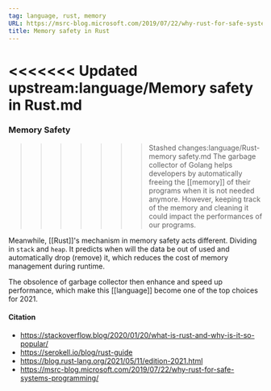 ```yaml
---
tag: language, rust, memory
URL: https://msrc-blog.microsoft.com/2019/07/22/why-rust-for-safe-systems-programming/
title: Memory safety in Rust
---
```


<<<<<<< Updated upstream:language/Memory safety in Rust.md
=======

### Memory Safety

>>>>>>> Stashed changes:language/Rust-memory safety.md
The garbage collector of Golang helps developers by automatically freeing the [[memory]] of their programs when it is not needed anymore. However, keeping track of the memory and cleaning it could impact the performances of our programs.

Meanwhile, [[Rust]]'s mechanism in memory safety acts different. Dividing in `stack` and `heap`. It predicts when will the data be out of used and automatically drop (remove) it, which reduces the cost of memory management during runtime. 

The obsolence of garbage collector then enhance and speed up performance, which make this [[language]] become one of the top choices for 2021.

#### Citation
- https://stackoverflow.blog/2020/01/20/what-is-rust-and-why-is-it-so-popular/
- https://serokell.io/blog/rust-guide
- https://blog.rust-lang.org/2021/05/11/edition-2021.html
- https://msrc-blog.microsoft.com/2019/07/22/why-rust-for-safe-systems-programming/
